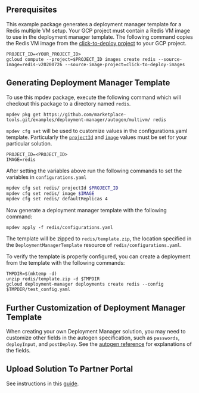 ## Prerequisites

This example package generates a deployment manager template for a Redis 
multiple VM setup. Your GCP project must contain a Redis VM image to use in the
deployment manager template. The following command copies the Redis VM image
from the
[click-to-deploy project](https://github.com/GoogleCloudPlatform/click-to-deploy)
to your GCP project.

```
PROJECT_ID=<YOUR_PROJECT_ID>
gcloud compute --project=$PROJECT_ID images create redis --source-image=redis-v20200726 --source-image-project=click-to-deploy-images
```

## Generating Deployment Manager Template

To use this mpdev package, execute the following command which will checkout this
package to a directory named `redis`.

```
mpdev pkg get https://github.com/marketplace-tools.git/examples/deployment-manager/autogen/multivm/ redis
```

`mpdev cfg set` will be used to customize values in the 
configurations.yaml template. Particularly the
[`projectId`](../../../../docs/autogen-reference.md#cloud.deploymentmanager.autogen.ImageSpec)
and [`image`](../../../../docs/autogen-reference.md#cloud.deploymentmanager.autogen.ImageSpec)
values must be set for your particular solution.

```
PROJECT_ID=<PROJECT_ID>
IMAGE=redis
```

After setting the variables above run the following commands to set the
variables in `configurations.yaml`

```bash
mpdev cfg set redis/ projectId $PROJECT_ID
mpdev cfg set redis/ image $IMAGE
mpdev cfg set redis/ defaultReplicas 4
```

Now generate a deployment manager template with the following command:

```
mpdev apply -f redis/configurations.yaml
```

The template will be zipped to `redis/template.zip`, the location specified
in the `DeploymentManagerTemplate` resource of `redis/configurations.yaml`.

To verify the template is properly configured, you can create a deployment from
the template with the following commands:

```
TMPDIR=$(mktemp -d)
unzip redis/template.zip -d $TMPDIR
gcloud deployment-manager deployments create redis --config $TMPDIR/test_config.yaml
```

## Further Customization of Deployment Manager Template

When creating your own Deployment Manager solution, you may need to
customize other fields in the autogen specification, such as `passwords`,
`deployInput`, and `postDeploy`. See the 
[autogen reference](../../../../docs/autogen-reference.md)
for explanations of the fields.

## Upload Solution To Partner Portal

See instructions in this 
[guide](../../../../docs/deployment-manager-guide.md).

